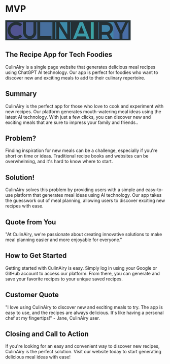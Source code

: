 # MVP #

<!--
> This material was originally posted [here](http://www.quora.com/What-is-Amazons-approach-to-product-development-and-product-management). It is reproduced here for posterities sake.

There is an approach called "working backwards" that is widely used at Amazon. They work backwards from the customer, rather than starting with an idea for a product and trying to bolt customers onto it. While working backwards can be applied to any specific product decision, using this approach is especially important when developing new products or features.

For new initiatives a product manager typically starts by writing an internal press release announcing the finished product. The target audience for the press release is the new/updated product's customers, which can be retail customers or internal users of a tool or technology. Internal press releases are centered around the customer problem, how current solutions (internal or external) fail, and how the new product will blow away existing solutions.

If the benefits listed don't sound very interesting or exciting to customers, then perhaps they're not (and shouldn't be built). Instead, the product manager should keep iterating on the press release until they've come up with benefits that actually sound like benefits. Iterating on a press release is a lot less expensive than iterating on the product itself (and quicker!).

If the press release is more than a page and a half, it is probably too long. Keep it simple. 3-4 sentences for most paragraphs. Cut out the fat. Don't make it into a spec. You can accompany the press release with a FAQ that answers all of the other business or execution questions so the press release can stay focused on what the customer gets. My rule of thumb is that if the press release is hard to write, then the product is probably going to suck. Keep working at it until the outline for each paragraph flows.

Oh, and I also like to write press-releases in what I call "Oprah-speak" for mainstream consumer products. Imagine you're sitting on Oprah's couch and have just explained the product to her, and then you listen as she explains it to her audience. That's "Oprah-speak", not "Geek-speak".

Once the project moves into development, the press release can be used as a touchstone; a guiding light. The product team can ask themselves, "Are we building what is in the press release?" If they find they're spending time building things that aren't in the press release (overbuilding), they need to ask themselves why. This keeps product development focused on achieving the customer benefits and not building extraneous stuff that takes longer to build, takes resources to maintain, and doesn't provide real customer benefit (at least not enough to warrant inclusion in the press release).
 -->


<img src="images/Culinairy.png"/>

## The Recipe App for Tech Foodies ##
  CulinAiry is a single page website that generates delicious meal recipes using ChatGPT AI technology. Our app is perfect for foodies who want to discover new and exciting meals to add to their culinary repertoire.

## Summary ##
  CulinAiry is the perfect app for those who love to cook and experiment with new recipes. Our platform generates mouth-watering meal ideas using the latest AI technology. With just a few clicks, you can discover new and exciting meals that are sure to impress your family and friends..

## Problem? ##
  Finding inspiration for new meals can be a challenge, especially if you're short on time or ideas. Traditional recipe books and websites can be overwhelming, and it's hard to know where to start.

## Solution! ##
  CulinAiry solves this problem by providing users with a simple and easy-to-use platform that generates meal ideas using AI technology. Our app takes the guesswork out of meal planning, allowing users to discover exciting new recipes with ease.

## Quote from You ##
  "At CulinAiry, we're passionate about creating innovative solutions to make meal planning easier and more enjoyable for everyone."

## How to Get Started ##
  Getting started with CulinAiry is easy. Simply log in using your Google or GitHub account to access our platform. From there, you can generate and save your favorite recipes to your unique saved recipes.

## Customer Quote ##
  "I love using CulinAiry to discover new and exciting meals to try. The app is easy to use, and the recipes are always delicious. It's like having a personal chef at my fingertips!" - Jane, CulinAiry user.

## Closing and Call to Action ##
  If you're looking for an easy and convenient way to discover new recipes, CulinAiry is the perfect solution. Visit our website today to start generating delicious meal ideas with ease!
